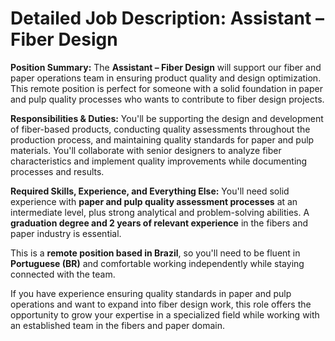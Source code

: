 # Detailed Job Description: Assistant – Fiber Design

**Position Summary:**
The **Assistant – Fiber Design** will support our fiber and paper operations team in ensuring product quality and design optimization. This remote position is perfect for someone with a solid foundation in paper and pulp quality processes who wants to contribute to fiber design projects.

**Responsibilities & Duties:**
You'll be supporting the design and development of fiber-based products, conducting quality assessments throughout the production process, and maintaining quality standards for paper and pulp materials. You'll collaborate with senior designers to analyze fiber characteristics and implement quality improvements while documenting processes and results.

**Required Skills, Experience, and Everything Else:**
You'll need solid experience with **paper and pulp quality assessment processes** at an intermediate level, plus strong analytical and problem-solving abilities. A **graduation degree and 2 years of relevant experience** in the fibers and paper industry is essential. 

This is a **remote position based in Brazil**, so you'll need to be fluent in **Portuguese (BR)** and comfortable working independently while staying connected with the team.

If you have experience ensuring quality standards in paper and pulp operations and want to expand into fiber design work, this role offers the opportunity to grow your expertise in a specialized field while working with an established team in the fibers and paper domain.